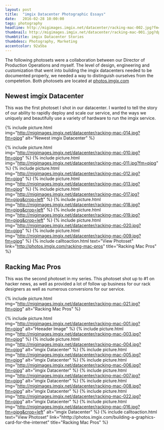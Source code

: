 ```yaml
---
layout: post
title:  "imgix Datacenter Photographic Essays"
date:   2016-02-28 10:00:00
tags: photography
headline: http://migimages.imgix.net/datacenter/racking-mac-002.jpg?fm=pjpg&h=400&fit=crop&crop=entropy
thumbnail: http://migimages.imgix.net/datacenter/racking-mac-001.jpg?dpr=2&fit=crop&fm=pjpg&h=320&w=320&auto=format&q=80&pad=8&bg=fff
thumbtitle: imgix Datacenter Stories
thumbdesc: Photography, Marketing
accentcolor: 92a5ba
---
```


<section>
<p>The following photosets were a collaboration between our Director of Production Operations and myself. The level of design, engineering and customization that went into building the imgix datacenters needed to be documented properly, we needed a way to distinguish ourselves from the competetion. Both photosets are located at <a href="http://photos.imgix.com/" target="_blank">photos.imgix.com</a></p>

<h2>Newest imgix Datacenter</h2>
<p>This was the first photoset I shot in our datacenter. I wanted to tell the story of our ability to rapidly deploy and scale our service, and the ways we uniquely and beautifully use a variety of hardware to run the imgix service.</p>
</section>

{% include picture.html img="http://migimages.imgix.net/datacenter/racking-mac-014.jpg?fm=pjpg" alt="Newest imgix Datacenter" %}


{% include picture.html img="http://migimages.imgix.net/datacenter/racking-mac-010.jpg?fm=pjpg"  %}
{% include picture.html img="http://migimages.imgix.net/datacenter/racking-mac-011.jpg?fm=pjpg"  %}
{% include picture.html img="http://migimages.imgix.net/datacenter/racking-mac-012.jpg?fm=pjpg"  %}
{% include picture.html img="http://migimages.imgix.net/datacenter/racking-mac-013.jpg?fm=pjpg"  %}
{% include picture.html img="http://migimages.imgix.net/datacenter/racking-mac-017.jpg?fm=pjpg&crop=left"  %}
{% include picture.html img="http://migimages.imgix.net/datacenter/racking-mac-018.jpg?fm=pjpg&crop=left"  %}
{% include picture.html img="http://migimages.imgix.net/datacenter/racking-mac-019.jpg?fm=pjpg&crop=left"  %}
{% include picture.html img="http://migimages.imgix.net/datacenter/racking-mac-020.jpg?fm=pjpg"  %}
{% include picture.html img="http://migimages.imgix.net/datacenter/racking-mac-009.jpg?fm=pjpg"  %}
{% include calltoaction.html text="View Photoset" link="http://photos.imgix.com/racking-mac-pros" title="Racking Mac Pros" %}



<section>
<h2>Racking Mac Pros</h2>
<p>This was the second photoset in my series. This photoset shot up to #1 on hacker news, as well as provided a lot of follow up business for our rack designers as well as numerous conversions for our service.</p>
</section>

{% include picture.html img="http://migimages.imgix.net/datacenter/racking-mac-021.jpg?fm=pjpg" alt="Racking Mac Pros" %}


{% include picture.html img="http://migimages.imgix.net/datacenter/racking-mac-001.jpg?fm=pjpg" alt="Heeader Image" %}
{% include picture.html img="http://migimages.imgix.net/datacenter/racking-mac-003.jpg?fm=pjpg" %}
{% include picture.html img="http://migimages.imgix.net/datacenter/racking-mac-004.jpg?fm=pjpg" alt="imgix Datacenter" %}
{% include picture.html img="http://migimages.imgix.net/datacenter/racking-mac-005.jpg?fm=pjpg" alt="imgix Datacenter" %}
{% include picture.html img="http://migimages.imgix.net/datacenter/racking-mac-006.jpg?fm=pjpg" alt="imgix Datacenter" %}
{% include picture.html img="http://migimages.imgix.net/datacenter/racking-mac-007.jpg?fm=pjpg" alt="imgix Datacenter" %}
{% include picture.html img="http://migimages.imgix.net/datacenter/racking-mac-008.jpg?fm=pjpg" alt="imgix Datacenter" %}
{% include picture.html img="http://migimages.imgix.net/datacenter/racking-mac-022.jpg?fm=pjpg" alt="imgix Datacenter" %}
{% include picture.html img="http://migimages.imgix.net/datacenter/racking-mac-016.jpg?fm=pjpg&crop=left" alt="imgix Datacenter" %}
{% include calltoaction.html text="View Photoset" link="hhttp://photos.imgix.com/building-a-graphics-card-for-the-internet" title="Racking Mac Pros" %}





